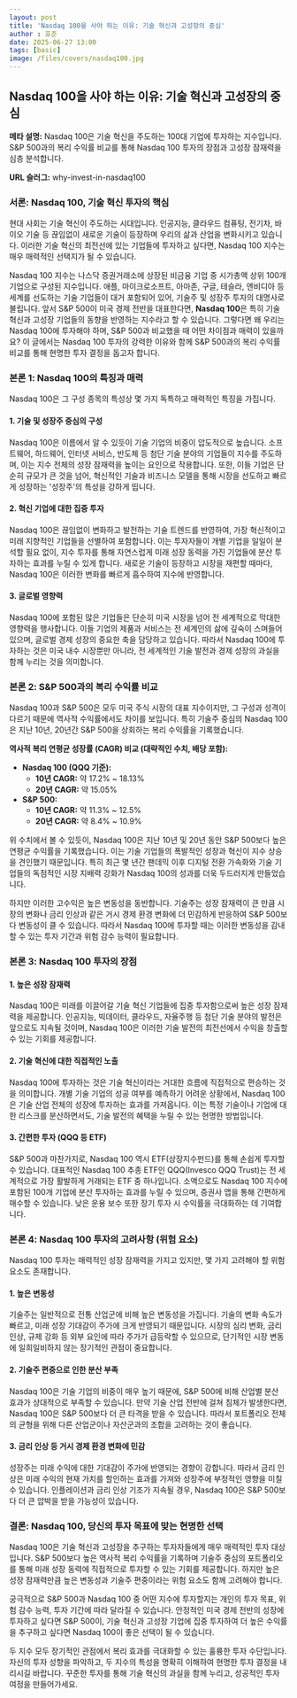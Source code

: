 ```yaml
---
layout: post
title: 'Nasdaq 100을 사야 하는 이유: 기술 혁신과 고성장의 중심'
author : 효준
date: 2025-06-27 13:00
tags: [basic]
image: /files/covers/nasdaq100.jpg
---
```


## Nasdaq 100을 사야 하는 이유: 기술 혁신과 고성장의 중심

**메타 설명:** Nasdaq 100은 기술 혁신을 주도하는 100대 기업에 투자하는 지수입니다. S&P 500과의 복리 수익률 비교를 통해 Nasdaq 100 투자의 장점과 고성장 잠재력을 심층 분석합니다.

**URL 슬러그:** why-invest-in-nasdaq100

### 서론: Nasdaq 100, 기술 혁신 투자의 핵심

현대 사회는 기술 혁신이 주도하는 시대입니다. 인공지능, 클라우드 컴퓨팅, 전기차, 바이오 기술 등 끊임없이 새로운 기술이 등장하며 우리의 삶과 산업을 변화시키고 있습니다. 이러한 기술 혁신의 최전선에 있는 기업들에 투자하고 싶다면, Nasdaq 100 지수는 매우 매력적인 선택지가 될 수 있습니다.

Nasdaq 100 지수는 나스닥 증권거래소에 상장된 비금융 기업 중 시가총액 상위 100개 기업으로 구성된 지수입니다. 애플, 마이크로소프트, 아마존, 구글, 테슬라, 엔비디아 등 세계를 선도하는 기술 기업들이 대거 포함되어 있어, 기술주 및 성장주 투자의 대명사로 불립니다. 앞서 S&P 500이 미국 경제 전반을 대표한다면, **Nasdaq 100**은 특히 기술 혁신과 고성장 기업들의 동향을 반영하는 지수라고 할 수 있습니다. 그렇다면 왜 우리는 Nasdaq 100에 투자해야 하며, S&P 500과 비교했을 때 어떤 차이점과 매력이 있을까요? 이 글에서는 Nasdaq 100 투자의 강력한 이유와 함께 S&P 500과의 복리 수익률 비교를 통해 현명한 투자 결정을 돕고자 합니다.

### 본론 1: Nasdaq 100의 특징과 매력

Nasdaq 100은 그 구성 종목의 특성상 몇 가지 독특하고 매력적인 특징을 가집니다.

#### 1. 기술 및 성장주 중심의 구성

Nasdaq 100은 이름에서 알 수 있듯이 기술 기업의 비중이 압도적으로 높습니다. 소프트웨어, 하드웨어, 인터넷 서비스, 반도체 등 첨단 기술 분야의 기업들이 지수를 주도하며, 이는 지수 전체의 성장 잠재력을 높이는 요인으로 작용합니다. 또한, 이들 기업은 단순히 규모가 큰 것을 넘어, 혁신적인 기술과 비즈니스 모델을 통해 시장을 선도하고 빠르게 성장하는 '성장주'의 특성을 강하게 띱니다.

#### 2. 혁신 기업에 대한 집중 투자

Nasdaq 100은 끊임없이 변화하고 발전하는 기술 트렌드를 반영하여, 가장 혁신적이고 미래 지향적인 기업들을 선별하여 포함합니다. 이는 투자자들이 개별 기업을 일일이 분석할 필요 없이, 지수 투자를 통해 자연스럽게 미래 성장 동력을 가진 기업들에 분산 투자하는 효과를 누릴 수 있게 합니다. 새로운 기술이 등장하고 시장을 재편할 때마다, Nasdaq 100은 이러한 변화를 빠르게 흡수하여 지수에 반영합니다.

#### 3. 글로벌 영향력

Nasdaq 100에 포함된 많은 기업들은 단순히 미국 시장을 넘어 전 세계적으로 막대한 영향력을 행사합니다. 이들 기업의 제품과 서비스는 전 세계인의 삶에 깊숙이 스며들어 있으며, 글로벌 경제 성장의 중요한 축을 담당하고 있습니다. 따라서 Nasdaq 100에 투자하는 것은 미국 내수 시장뿐만 아니라, 전 세계적인 기술 발전과 경제 성장의 과실을 함께 누리는 것을 의미합니다.

### 본론 2: S&P 500과의 복리 수익률 비교

Nasdaq 100과 S&P 500은 모두 미국 주식 시장의 대표 지수이지만, 그 구성과 성격이 다르기 때문에 역사적 수익률에서도 차이를 보입니다. 특히 기술주 중심의 Nasdaq 100은 지난 10년, 20년간 S&P 500을 상회하는 복리 수익률을 기록했습니다.

**역사적 복리 연평균 성장률 (CAGR) 비교 (대략적인 수치, 배당 포함):**

*   **Nasdaq 100 (QQQ 기준):**
    *   **10년 CAGR:** 약 17.2% ~ 18.13%
    *   **20년 CAGR:** 약 15.05%
*   **S&P 500:**
    *   **10년 CAGR:** 약 11.3% ~ 12.5%
    *   **20년 CAGR:** 약 8.4% ~ 10.9%

위 수치에서 볼 수 있듯이, Nasdaq 100은 지난 10년 및 20년 동안 S&P 500보다 높은 연평균 수익률을 기록했습니다. 이는 기술 기업들의 폭발적인 성장과 혁신이 지수 상승을 견인했기 때문입니다. 특히 최근 몇 년간 팬데믹 이후 디지털 전환 가속화와 기술 기업들의 독점적인 시장 지배력 강화가 Nasdaq 100의 성과를 더욱 두드러지게 만들었습니다.

하지만 이러한 고수익은 높은 변동성을 동반합니다. 기술주는 성장 잠재력이 큰 만큼 시장의 변화나 금리 인상과 같은 거시 경제 환경 변화에 더 민감하게 반응하여 S&P 500보다 변동성이 클 수 있습니다. 따라서 Nasdaq 100에 투자할 때는 이러한 변동성을 감내할 수 있는 투자 기간과 위험 감수 능력이 필요합니다.

### 본론 3: Nasdaq 100 투자의 장점

#### 1. 높은 성장 잠재력

Nasdaq 100은 미래를 이끌어갈 기술 혁신 기업들에 집중 투자함으로써 높은 성장 잠재력을 제공합니다. 인공지능, 빅데이터, 클라우드, 자율주행 등 첨단 기술 분야의 발전은 앞으로도 지속될 것이며, Nasdaq 100은 이러한 기술 발전의 최전선에서 수익을 창출할 수 있는 기회를 제공합니다.

#### 2. 기술 혁신에 대한 직접적인 노출

Nasdaq 100에 투자하는 것은 기술 혁신이라는 거대한 흐름에 직접적으로 편승하는 것을 의미합니다. 개별 기술 기업의 성공 여부를 예측하기 어려운 상황에서, Nasdaq 100은 기술 산업 전체의 성장에 투자하는 효과를 가져옵니다. 이는 특정 기술이나 기업에 대한 리스크를 분산하면서도, 기술 발전의 혜택을 누릴 수 있는 현명한 방법입니다.

#### 3. 간편한 투자 (QQQ 등 ETF)

S&P 500과 마찬가지로, Nasdaq 100 역시 ETF(상장지수펀드)를 통해 손쉽게 투자할 수 있습니다. 대표적인 Nasdaq 100 추종 ETF인 QQQ(Invesco QQQ Trust)는 전 세계적으로 가장 활발하게 거래되는 ETF 중 하나입니다. 소액으로도 Nasdaq 100 지수에 포함된 100개 기업에 분산 투자하는 효과를 누릴 수 있으며, 증권사 앱을 통해 간편하게 매수할 수 있습니다. 낮은 운용 보수 또한 장기 투자 시 수익률을 극대화하는 데 기여합니다.

### 본론 4: Nasdaq 100 투자의 고려사항 (위험 요소)

Nasdaq 100 투자는 매력적인 성장 잠재력을 가지고 있지만, 몇 가지 고려해야 할 위험 요소도 존재합니다.

#### 1. 높은 변동성

기술주는 일반적으로 전통 산업군에 비해 높은 변동성을 가집니다. 기술의 변화 속도가 빠르고, 미래 성장 기대감이 주가에 크게 반영되기 때문입니다. 시장의 심리 변화, 금리 인상, 규제 강화 등 외부 요인에 따라 주가가 급등락할 수 있으므로, 단기적인 시장 변동에 일희일비하지 않는 장기적인 관점이 중요합니다.

#### 2. 기술주 편중으로 인한 분산 부족

Nasdaq 100은 기술 기업의 비중이 매우 높기 때문에, S&P 500에 비해 산업별 분산 효과가 상대적으로 부족할 수 있습니다. 만약 기술 산업 전반에 걸쳐 침체가 발생한다면, Nasdaq 100은 S&P 500보다 더 큰 타격을 받을 수 있습니다. 따라서 포트폴리오 전체의 균형을 위해 다른 산업군이나 자산군과의 조합을 고려하는 것이 좋습니다.

#### 3. 금리 인상 등 거시 경제 환경 변화에 민감

성장주는 미래 수익에 대한 기대감이 주가에 반영되는 경향이 강합니다. 따라서 금리 인상은 미래 수익의 현재 가치를 할인하는 효과를 가져와 성장주에 부정적인 영향을 미칠 수 있습니다. 인플레이션과 금리 인상 기조가 지속될 경우, Nasdaq 100은 S&P 500보다 더 큰 압박을 받을 가능성이 있습니다.

### 결론: Nasdaq 100, 당신의 투자 목표에 맞는 현명한 선택

Nasdaq 100은 기술 혁신과 고성장을 추구하는 투자자들에게 매우 매력적인 투자 대상입니다. S&P 500보다 높은 역사적 복리 수익률을 기록하며 기술주 중심의 포트폴리오를 통해 미래 성장 동력에 직접적으로 투자할 수 있는 기회를 제공합니다. 하지만 높은 성장 잠재력만큼 높은 변동성과 기술주 편중이라는 위험 요소도 함께 고려해야 합니다.

궁극적으로 S&P 500과 Nasdaq 100 중 어떤 지수에 투자할지는 개인의 투자 목표, 위험 감수 능력, 투자 기간에 따라 달라질 수 있습니다. 안정적인 미국 경제 전반의 성장에 투자하고 싶다면 S&P 500이, 기술 혁신과 고성장 기업에 집중 투자하여 더 높은 수익률을 추구하고 싶다면 Nasdaq 100이 좋은 선택이 될 수 있습니다.

두 지수 모두 장기적인 관점에서 복리 효과를 극대화할 수 있는 훌륭한 투자 수단입니다. 자신의 투자 성향을 파악하고, 두 지수의 특성을 명확히 이해하여 현명한 투자 결정을 내리시길 바랍니다. 꾸준한 투자를 통해 기술 혁신의 과실을 함께 누리고, 성공적인 투자 여정을 만들어가세요.
